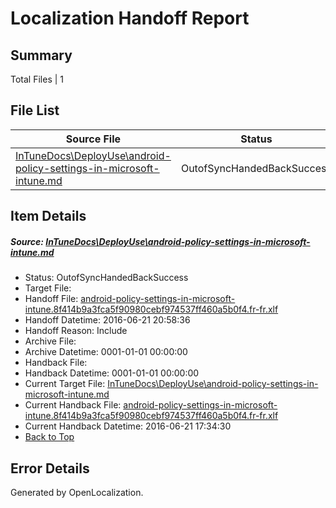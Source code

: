 # <a name='report-top'></a> Localization Handoff Report

## Summary
 Total Files | 1

## File List
 Source File | Status | Details 
 ----------- | ------ | ------- 
 [InTuneDocs\DeployUse\android-policy-settings-in-microsoft-intune.md](https://github.com/Microsoft/IntuneDocs-pr/blob/50e7431add65fec28c4aeac64e43324e1c9ff2a7/InTuneDocs/DeployUse/android-policy-settings-in-microsoft-intune.md) | OutofSyncHandedBackSuccess | [Details](#6857ff52d29fcc12b54e2a7b11a747c1102acdcc15)

## Item Details
##### <a name='6857ff52d29fcc12b54e2a7b11a747c1102acdcc15'></a> Source: [InTuneDocs\DeployUse\android-policy-settings-in-microsoft-intune.md](https://github.com/Microsoft/IntuneDocs-pr/blob/50e7431add65fec28c4aeac64e43324e1c9ff2a7/InTuneDocs/DeployUse/android-policy-settings-in-microsoft-intune.md)
* Status: OutofSyncHandedBackSuccess
* Target File: 
* Handoff File: [android-policy-settings-in-microsoft-intune.8f414b9a3fca5f90980cebf974537ff460a5b0f4.fr-fr.xlf](https://github.com/Microsoft/EM.handoff/blob/5743c605cfbc69ac8154cbb5837f36d61a6f064c/ol-handoff/Microsoft/IntuneDocs-pr.fr-fr/master/android-policy-settings-in-microsoft-intune.8f414b9a3fca5f90980cebf974537ff460a5b0f4.fr-fr.xlf)
* Handoff Datetime: 2016-06-21 20:58:36
* Handoff Reason: Include
* Archive File: 
* Archive Datetime: 0001-01-01 00:00:00
* Handback File: 
* Handback Datetime: 0001-01-01 00:00:00
* Current Target File: [InTuneDocs\DeployUse\android-policy-settings-in-microsoft-intune.md](https://github.com/Microsoft/IntuneDocs-pr.fr-fr/blob/40f3c7a8f83cf0af942dca47e8a27a1bf055215b/InTuneDocs/DeployUse/android-policy-settings-in-microsoft-intune.md)
* Current Handback File: [android-policy-settings-in-microsoft-intune.8f414b9a3fca5f90980cebf974537ff460a5b0f4.fr-fr.xlf](https://github.com/Microsoft/EM.handback/blob/0c35047ce71195cf2da80ac1911c27be167e4e66/ol-handback/Microsoft/IntuneDocs-pr.fr-fr/master/android-policy-settings-in-microsoft-intune.8f414b9a3fca5f90980cebf974537ff460a5b0f4.fr-fr.xlf)
* Current Handback Datetime: 2016-06-21 17:34:30
* [Back to Top](#report-top)


## Error Details

Generated by OpenLocalization.

